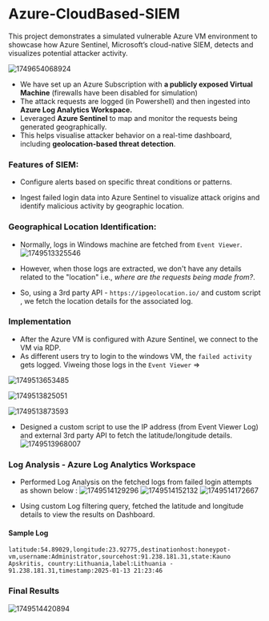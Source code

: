# Azure-CloudBased-SIEM
This project demonstrates a simulated vulnerable Azure VM environment to showcase how Azure Sentinel, Microsoft’s cloud-native SIEM, detects and visualizes potential attacker activity.

![1749654068924](image/README/1749654068924.png)

- We have set up an Azure Subscription with **a publicly exposed Virtual Machine** (firewalls have been disabled for simulation)
- The attack requests are logged (in Powershell) and then ingested into **Azure Log Analytics Workspace.**
- Leveraged **Azure Sentinel** to map and monitor the requests being generated geographically.
- This helps visualise attacker behavior on a real-time dashboard, including **geolocation-based threat detection**.


### Features of SIEM:
- Configure alerts based on specific threat conditions or patterns.

- Ingest failed login data into Azure Sentinel to visualize attack origins and identify malicious activity by geographic location.


### Geographical Location Identification:

- Normally, logs in Windows machine are fetched from `Event Viewer`.
    ![1749513325546](image/README/1749513325546.png)
- However, when those logs are extracted, we don't have any details related to the "location" i.e., _where are the requests being made from?_.

- So, using a 3rd party API - `https://ipgeolocation.io/` and custom script , we fetch the location details for the associated log.


### Implementation

- After the Azure VM is configured with Azure Sentinel, we connect to the VM via RDP. 
- As different users try to login to the windows VM, the `failed activity` gets logged. Viweing those logs in the `Event Viewer` =>

![1749513653485](image/README/1749513653485.png)

![1749513825051](image/README/1749513825051.png)

![1749513873593](image/README/1749513873593.png)

- Designed a custom script to use the IP address (from Event Viewer Log) and external 3rd party API to fetch the latitude/longitude details.
![1749513968007](image/README/1749513968007.png)


### Log Analysis - Azure Log Analytics Workspace
- Performed Log Analysis on the fetched logs from failed login attempts as shown below :
![1749514129296](image/README/1749514129296.png)
![1749514152132](image/README/1749514152132.png)
![1749514172667](image/README/1749514172667.png)

- Using custom Log filtering query, fetched the latitude and longitude details to view the results on Dashboard.

#### Sample Log 
```
latitude:54.89029,longitude:23.92775,destinationhost:honeypot-vm,username:Administrator,sourcehost:91.238.181.31,state:Kauno Apskritis, country:Lithuania,label:Lithuania - 91.238.181.31,timestamp:2025-01-13 21:23:46
```

### Final Results

![1749514420894](image/README/1749514420894.png)